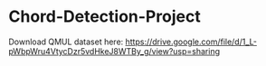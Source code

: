 # Chord-Detection-Project

Download QMUL dataset here:
https://drive.google.com/file/d/1_L-pWbpWru4VtycDzr5vdHkeJ8WTBy_g/view?usp=sharing
